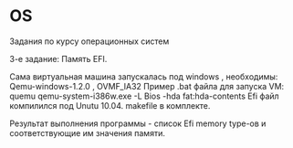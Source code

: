 OS
==

Задания по курсу операционных систем

3-е задание: Память EFI.

Сама виртуальная машина запускалась под windows , необходимы: Qemu-windows-1.2.0 , OVMF_IA32
Пример .bat файла для запуска VM:
	quemu qemu-system-i386w.exe -L Bios -hda fat:hda-contents
Efi файл компилился под Unutu 10.04. makefile в комплекте.

Результат выполнения программы - список Efi memory type-ов и соответствующие им значения памяти.
